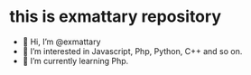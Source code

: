 # this is exmattary repository
- 👋 Hi, I’m @exmattary
- 👀 I’m interested in Javascript, Php, Python, C++ and so on.
- 🌱 I’m currently learning Php.
<!--- 
- 💞️ I’m looking to collaborate on 
- 📫 How to reach me ...
--->

<!---
exmattary/exmattary is a ✨ special ✨ repository because its `README.md` (this file) appears on your GitHub profile.
You can click the Preview link to take a look at your changes.
--->
